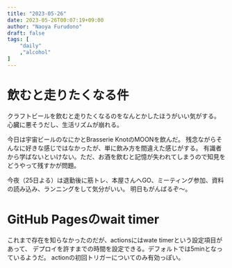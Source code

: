 ```yaml
---
title: "2023-05-26"
date: 2023-05-26T00:07:19+09:00
author: "Naoya Furudono"
draft: false
tags: [
    "daily"
    ,"alcohol"
]
---
```


# 飲むと走りたくなる件

クラフトビールを飲むと走りたくなるのをなんとかしたほうがいい気がする。
心臓に悪そうだし、生活リズムが崩れる。

今日は宇宙ビールのなにかとBrasserie KnotのMOONを飲んだ。
残念ながらそんなに好きな感じではなかったが、単に飲み方を間違えた感じがする。
有識者から学ばないといけない。ただ、お酒を飲むと記憶が失われてしまうので知見をどうやって残すかが問題。

今夜（25日よる）は退勤後に筋トレ、本屋さんへGO、ミーティング参加、資料の読み込み、ランニングをして気分がいい。
明日もがんばるぞ〜。

# GitHub Pagesのwait timer

これまで存在を知らなかったのだが、actionsにはwate timerという設定項目があって、
デプロイを許すまでの時間を設定できる。デフォルトでは5minとなっているようだ。
actionの初回トリガーについてのみ有効っぽい。

